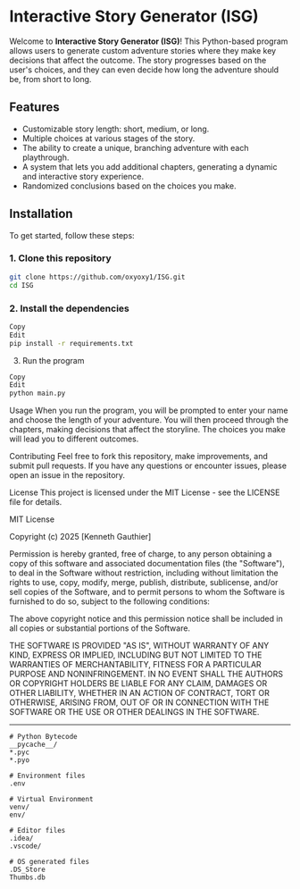 # Interactive Story Generator (ISG)

Welcome to **Interactive Story Generator (ISG)**! This Python-based program allows users to generate custom adventure stories where they make key decisions that affect the outcome. The story progresses based on the user's choices, and they can even decide how long the adventure should be, from short to long.

## Features

- Customizable story length: short, medium, or long.
- Multiple choices at various stages of the story.
- The ability to create a unique, branching adventure with each playthrough.
- A system that lets you add additional chapters, generating a dynamic and interactive story experience.
- Randomized conclusions based on the choices you make.

## Installation

To get started, follow these steps:

### 1. Clone this repository
```bash
git clone https://github.com/oxyoxy1/ISG.git
cd ISG
```
### 2. Install the dependencies
```bash
Copy
Edit
pip install -r requirements.txt
```
3. Run the program
```bash
Copy
Edit
python main.py
```
Usage
When you run the program, you will be prompted to enter your name and choose the length of your adventure. You will then proceed through the chapters, making decisions that affect the storyline. The choices you make will lead you to different outcomes.

Contributing
Feel free to fork this repository, make improvements, and submit pull requests. If you have any questions or encounter issues, please open an issue in the repository.

License
This project is licensed under the MIT License - see the LICENSE file for details.

MIT License

Copyright (c) 2025 [Kenneth Gauthier]

Permission is hereby granted, free of charge, to any person obtaining a copy of this software and associated documentation files (the "Software"), to deal in the Software without restriction, including without limitation the rights to use, copy, modify, merge, publish, distribute, sublicense, and/or sell copies of the Software, and to permit persons to whom the Software is furnished to do so, subject to the following conditions:

The above copyright notice and this permission notice shall be included in all copies or substantial portions of the Software.

THE SOFTWARE IS PROVIDED "AS IS", WITHOUT WARRANTY OF ANY KIND, EXPRESS OR IMPLIED, INCLUDING BUT NOT LIMITED TO THE WARRANTIES OF MERCHANTABILITY, FITNESS FOR A PARTICULAR PURPOSE AND NONINFRINGEMENT. IN NO EVENT SHALL THE AUTHORS OR COPYRIGHT HOLDERS BE LIABLE FOR ANY CLAIM, DAMAGES OR OTHER LIABILITY, WHETHER IN AN ACTION OF CONTRACT, TORT OR OTHERWISE, ARISING FROM, OUT OF OR IN CONNECTION WITH THE SOFTWARE OR THE USE OR OTHER DEALINGS IN THE SOFTWARE.

---

```gitignore
# Python Bytecode
__pycache__/
*.pyc
*.pyo

# Environment files
.env

# Virtual Environment
venv/
env/

# Editor files
.idea/
.vscode/

# OS generated files
.DS_Store
Thumbs.db
```
